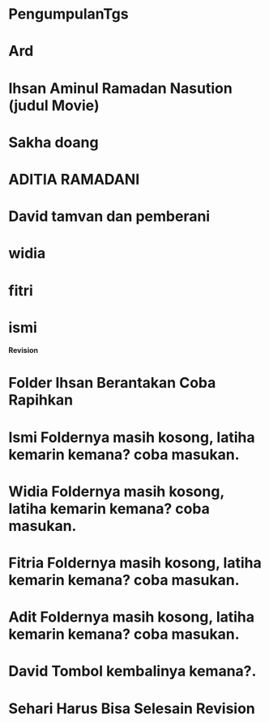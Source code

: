 # PengumpulanTgs
# Ard
# Ihsan Aminul Ramadan Nasution (judul Movie)
# Sakha doang
# ADITIA RAMADANI
# David tamvan dan pemberani
# widia 
# fitri
# ismi

#### Revision ####
# Folder Ihsan Berantakan Coba Rapihkan #
# Ismi Foldernya masih kosong, latiha kemarin kemana? coba masukan. #
# Widia Foldernya masih kosong, latiha kemarin kemana? coba masukan. #
# Fitria Foldernya masih kosong, latiha kemarin kemana? coba masukan. #
# Adit Foldernya masih kosong, latiha kemarin kemana? coba masukan. #
# David Tombol kembalinya kemana?. #

# Sehari Harus Bisa Selesain Revision #